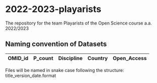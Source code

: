# 2022-2023-playarists
 The repository for the team Playarists of the Open Science course a.a. 2022/2023
 
 ## Naming convention of Datasets
 
 
| OMID_id | P_count | Discipline | Country | Open_Access |
|---------|---------|------------|---------|-------------|

Files will be named in snake case following the structure: title_version_date.format

